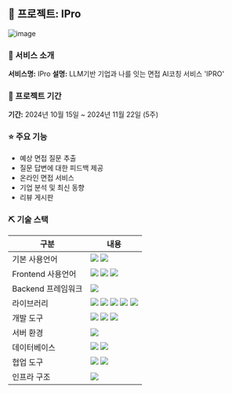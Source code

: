 ## 📎 프로젝트: IPro
![image](https://github.com/user-attachments/assets/5c12b00f-8d46-400d-871f-eb9516e8fd36)

### 👀 서비스 소개
**서비스명:** IPro
**설명:** LLM기반 기업과 나를 잇는 면접 AI코칭 서비스 'IPRO'

### 📅 프로젝트 기간
**기간:** 2024년 10월 15일 ~ 2024년 11월 22일 (5주)

### ⭐ 주요 기능
- 예상 면접 질문 추출
- 질문 답변에 대한 피드백 제공
- 온라인 면접 서비스
- 기업 분석 및 최신 동향
- 리뷰 게시판

### ⛏ 기술 스택
| 구분          | 내용 |
|---------------|---------|
| 기본 사용언어     | <img src="https://img.shields.io/badge/Java-007396?style=for-the-badge&logo=java&logoColor=white"/> <img src="https://img.shields.io/badge/Python-3776AB?style=for-the-badge&logo=Python&logoColor=white"/> |
| Frontend 사용언어     |  <img src="https://img.shields.io/badge/HTML5-E34F26?style=for-the-badge&logo=HTML5&logoColor=white"/> <img src="https://img.shields.io/badge/CSS3-1572B6?style=for-the-badge&logo=CSS3&logoColor=white"/> <img src="https://img.shields.io/badge/JavaScript-F7DF1E?style=for-the-badge&logo=JavaScript&logoColor=white"/> |
|  Backend 프레임워크     |  <img src="https://img.shields.io/badge/Spring boot-D22128?style=for-the-badge&logo=Spring boot&logoColor=white"/> |
| 라이브러리     | <img src="https://img.shields.io/badge/BootStrap-7952B3?style=for-the-badge&logo=BootStrap&logoColor=white"/> <img src="https://img.shields.io/badge/NewsAPI-%23FF9900.svg?style=for-the-badge&logo=NewsAPI&logoColor=white" > <img src="https://img.shields.io/badge/ChatGPT-FF61F6?style=for-the-badge&logo=ChatGPT&logoColor=white"/> <img src="https://img.shields.io/badge/langchain-31A8FF?style=for-the-badge&logo=langchain&logoColor=white"/> <img src="https://img.shields.io/badge/Otuth2-007CE2?style=for-the-badge&logo=Otuth2&logoColor=white"/>|
| 개발 도구     | <img src="https://img.shields.io/badge/Figma-F24E1E?style=for-the-badge&logo=Figma&logoColor=white"/> <img src="https://img.shields.io/badge/Intellij-2C2255?style=for-the-badge&logo=Intellij&logoColor=white"/> <img src="https://img.shields.io/badge/VSCode-007ACC?style=for-the-badge&logo=VisualStudioCode&logoColor=white"/> |
| 서버 환경     | <img src="https://img.shields.io/badge/FastAPI-000000?style=for-the-badge&logo=FastAPI&logoColor=white"/>  |
| 데이터베이스   | <img src="https://img.shields.io/badge/Oracle-F80000?style=for-the-badge&logo=Oracle&logoColor=white"/> <img src="https://img.shields.io/badge/Pinecone-F80000?style=for-the-badge&logo=Pinecone&logoColor=white"/>|
| 협업 도구     | <img src="https://img.shields.io/badge/Git-F05032?style=for-the-badge&logo=Git&logoColor=white"/> <img src="https://img.shields.io/badge/GitHub-181717?style=for-the-badge&logo=GitHub&logoColor=white"/> |
| 인프라 구조     |  <img src="https://img.shields.io/badge/Google Cloud-569A31?style=for-the-badge&logo=Google-Cloud&logoColor=white">|
